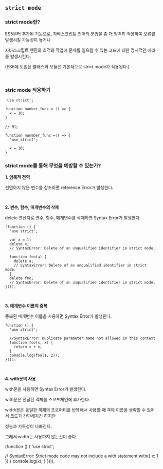 ## `strict mode`

### strict mode란?

ES5부터 추가된 기능으로, 자바스크립트 언어의 문법을 좀 더 엄격히 적용하여 오류를 발생시킬 가능성이 높거나

자바스크립트 엔진의 최적화 작업에 문제를 일으킬 수 있는 코드에 대한 명시적인 에러를 발생시킨다.

(ES6에 도입된 클래스와 모듈은 기본적으로 strict mode가 적용된다.)

<br />

### stric mode 적용하기

```
'use strict';

function number_func = () => {
  x = 10;
}

// 또는

function nunmber_func =() => {
  'use_strict';
  
  x = 10;
}
```

### strict mode를 통해 무엇을 예방할 수 있는가?

**1. 암묵적 전역**

선언하지 않은 변수를 참조하면 reference Error가 발생한다.

<br />

**2. 변수, 함수, 매개변수의 삭제**

delete 연산자로 변수, 함수, 매개변수를 삭제하면 Syntax Error가 발생한다.

```
(function () {
  'use strict';

  var x = 1;
  delete x;
  // SyntaxError: Delete of an unqualified identifier in strict mode.

  function foo(a) {
    delete a;
    // SyntaxError: Delete of an unqualified identifier in strict mode.
  }
  delete foo;
  // SyntaxError: Delete of an unqualified identifier in strict mode.
}());
```

<br />

**3. 매개변수 이름의 중복**

중복된 매개변수 이름을 사용하면 Syntax Error가 발생한다.

```
function () {
  'use strict';

  //SyntaxError: Duplicate parameter name not allowed in this context
  function foo(x, x) {
    return x + x;
  }
  console.log(foo(1, 2));
}());
```

<br />

**4. with문의 사용**

with문을 사용하면 Syntax Error가 발생한다.

with문은 전달된 객체를 스코프체인에 추가한다.

width문은 동일한 객체의 프로퍼티를 반복해서 사용할 때 객체 이름을 생략할 수 있어서 코드가 간단해지긴 하지만

성능과 가독성이 나빠진다.

그래서 width는 사용하지 않는것이 좋다.

(function () {
  'use strict';

  // SyntaxError: Strict mode code may not include a with statement
  with({ x: 1 }) {
    console.log(x);
  }
}());

